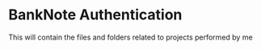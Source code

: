 # BankNote Authentication
This will contain the files and folders related to projects performed by me
